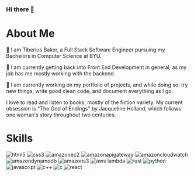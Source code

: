 ### Hi there 👋

# About Me
💬 I am Tiberius Baker, a Full Stack Software Engineer pursuing my Bachelors in Computer Science at BYU.

🌱 I am currently getting back into Front End Development in general, as my job has me mostly working with the backend.

🔭 I am currently working on my portfolio of projects, and while doing so: try new things, write good clean code, and document everything as I go.

I love to read and listen to books, mostly of the fiction variety. My current obsession is "The God of Endings" by Jacqueline Holland, which follows one woman's story throughout two centuries.

# Skills

![html5](https://img.shields.io/badge/html5-E34F26?style=for-the-badge&logo=html5)
![css3](https://img.shields.io/badge/css3-1572B6?style=for-the-badge&logo=css3&logoColor=#1572B6)
![amazonec2](https://img.shields.io/badge/amazonec2-FF9900?style=for-the-badge&logo=amazonec2&logoColor=#FF9900)
![amazonapigateway](https://img.shields.io/badge/amazonapigateway-FF4F8B?style=for-the-badge&logo=amazonapigateway&logoColor=#FF4F8B)
![amazoncloudwatch](https://img.shields.io/badge/amazoncloudwatch-FF4F8B?style=for-the-badge&logo=amazoncloudwatch&logoColor=#FF4F8B)
![amazondynamodb](https://img.shields.io/badge/amazondynamodb-8C4FFF?style=for-the-badge&logo=amazondynamodb&logoColor=#8C4FFF)
![amazons3](https://img.shields.io/badge/amazons3-569A31?style=for-the-badge&logo=amazons3&logoColor=#569A31)
![aws lambda](https://img.shields.io/badge/awslambda-FF9900?style=for-the-badge&logo=awslambda&logoColor=#FF9900)
![rust](https://img.shields.io/badge/rust-000000?style=for-the-badge&logo=rust&logoColor=#000000)
![python](https://img.shields.io/badge/python-3776AB?style=for-the-badge&logo=python&logoColor=#3776AB)
![javascript](https://img.shields.io/badge/javascript-F7DF1E?style=for-the-badge&logo=javascript&logoColor=#F7DF1E)
![c++](https://img.shields.io/badge/c++-00599C?style=for-the-badge&logo=C++&logoColor=#00599C)
![c](https://img.shields.io/badge/c-A8B9CC?style=for-the-badge&logo=C&logoColor=#A8B9CC)
![react](https://img.shields.io/badge/react-61DAFB?style=for-the-badge&logo=React&logoColor=#61DAFB)
<!--
**TiberiusBaker/TiberiusBaker** is a ✨ _special_ ✨ repository because its `README.md` (this file) appears on your GitHub profile.

Here are some ideas to get you started:

- 🔭 I’m currently working on ...
- 🌱 I’m currently learning ...
- 👯 I’m looking to collaborate on ...
- 🤔 I’m looking for help with ...
- 💬 Ask me about ...
- 📫 How to reach me: ...
- 😄 Pronouns: ...
- ⚡ Fun fact: ...
-->
